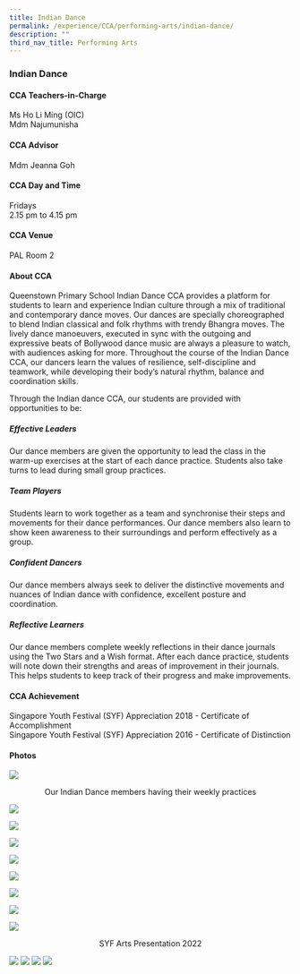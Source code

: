```yaml
---
title: Indian Dance
permalink: /experience/CCA/performing-arts/indian-dance/
description: ""
third_nav_title: Performing Arts
---
```

### **Indian Dance**

#### **CCA Teachers-in-Charge**
Ms Ho Li Ming (OIC)<br>
Mdm Najumunisha

#### **CCA Advisor**
Mdm Jeanna Goh

#### **CCA Day and Time**
Fridays<br>
2.15 pm to 4.15 pm

#### **CCA Venue**
PAL Room 2

#### **About CCA**
Queenstown Primary School Indian Dance CCA provides a platform for students to learn and experience Indian culture through a mix of traditional and contemporary dance moves. Our dances are specially choreographed to blend Indian classical and folk rhythms with trendy Bhangra moves. The lively dance manoeuvers, executed in sync with the outgoing and expressive beats of Bollywood dance music are always a pleasure to watch, with audiences asking for more. Throughout the course of the Indian Dance CCA, our dancers learn the values of resilience, self-discipline and teamwork, while developing their body’s natural rhythm, balance and coordination skills.

Through the Indian dance CCA, our students are provided with opportunities to be:

##### **Effective Leaders**
Our dance members are given the opportunity to lead the class in the warm-up exercises at the start of each dance practice. Students also take turns to lead during small group practices.

##### **Team Players**
Students learn to work together as a team and synchronise their steps and movements for their dance performances. Our dance members also learn to show keen awareness to their surroundings and perform effectively as a group.

##### **Confident Dancers**
Our dance members always seek to deliver the distinctive movements and nuances of Indian dance with confidence, excellent posture and coordination.

##### **Reflective Learners**
Our dance members complete weekly reflections in their dance journals using the Two Stars and a Wish format. After each dance practice, students will note down their strengths and areas of improvement in their journals. This helps students to keep track of their progress and make improvements. 

#### **CCA Achievement**
Singapore Youth Festival (SYF) Appreciation 2018 - Certificate of Accomplishment<br>
Singapore Youth Festival (SYF) Appreciation 2016 - Certificate of Distinction

#### **Photos**

![](/images/indian%20dance%201.jpg)
<center>Our Indian Dance members having their weekly practices</center>

![](/images/CCA%20IndianDance/2022syf-inddan1.jpg)

![](/images/CCA%20IndianDance/2022syf-inddan2.jpg)

![](/images/CCA%20IndianDance/2022syf-inddan3.jpg)

![](/images/CCA%20IndianDance/2022syf-inddan4.jpg)

![](/images/CCA%20IndianDance/2022syf-inddan5.jpg)

![](/images/CCA%20IndianDance/2022syf-inddan6.jpg)

![](/images/CCA%20IndianDance/2022syf-inddan7.jpg)

![](/images/CCA%20IndianDance/2022syf-inddan8.jpg)
<center>SYF Arts Presentation 2022</center>

![](/images/indian%20dance%205.jpg)
![](/images/indian%20dance%206.jpg)
![](/images/indian%20dance%207.jpg)
![](/images/indian%20dance%208.jpg)